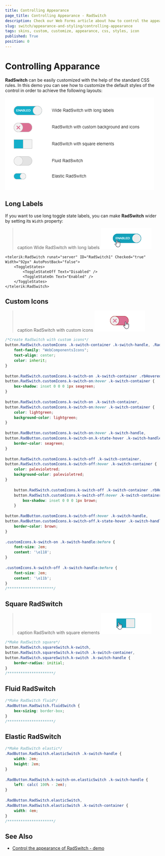```yaml
---
title: Controlling Appearance
page_title: Controlling Appearance - RadSwitch
description: Check our Web Forms article about how to control the appearance of RadSwitch.
slug: switch/appearance-and-styling/controlling-appearance
tags: skins, custom, customize, appearance, css, styles, icon
published: True
position: 0
---
```


# Controlling Apparance

**RadSwitch** can be easily customized with the help of the standard CSS rules. In this demo you can see how to customize the default styles of the control in order to achieve the following layouts: 

![RadSwitch-controllingAppearance](images/switch-controlling-appearance.png) 


## Long Labels

If you want to use long toggle state labels, you can make **RadSwitch** wider by setting its `Width` property:

>caption Wide RadSwitch with long labels
![Wide RadSwitch with long labels](images/switch-controlling-appearance-wide.gif)



````ASP.NET
<telerik:RadSwitch runat="server" ID="RadSwitch1" Checked="true" Width="92px" AutoPostBack="false">
    <ToggleStates>
        <ToggleStateOff Text="Disabled" />
        <ToggleStateOn Text="Enabled" />
    </ToggleStates>
</telerik:RadSwitch>
````

## Custom Icons

>caption RadSwitch with custom icons
![RadSwitch with custom icons](images/switch-controlling-appearance-icons.gif)


````CSS
/*Create RadSwitch with custom icons*/
button.RadSwitch.customIcons .k-switch-container .k-switch-handle, .RadSwitch:hover .k-switch-container .k-switch-handle {
    font-family: "WebComponentsIcons";
    text-align: center;
    color: inherit;
}

button.RadSwitch.customIcons.k-switch-on .k-switch-container .rbHovered,
button.RadSwitch.customIcons.k-switch-on:hover .k-switch-container {
    box-shadow: inset 0 0 0 1px seagreen;
}

button.RadSwitch.customIcons.k-switch-on .k-switch-container,
button.RadSwitch.customIcons.k-switch-on:hover .k-switch-container {
    color: lightgreen;
    background-color: lightgreen;
}

button.RadButton.customIcons.k-switch-on:hover .k-switch-handle,
button.RadButton.customIcons.k-switch-on.k-state-hover .k-switch-handle {
    border-color: seagreen;
}

button.RadSwitch.customIcons.k-switch-off .k-switch-container,
button.RadSwitch.customIcons.k-switch-off:hover .k-switch-container {
    color: palevioletred;
    background-color: palevioletred;
}

    button.RadSwitch.customIcons.k-switch-off .k-switch-container .rbHovered,
    button.RadSwitch.customIcons.k-switch-off:hover .k-switch-container {
        box-shadow: inset 0 0 0 1px brown;
    }

button.RadButton.customIcons.k-switch-off:hover .k-switch-handle,
button.RadButton.customIcons.k-switch-off.k-state-hover .k-switch-handle {
    border-color: brown;
}

.customIcons.k-switch-on .k-switch-handle:before {
    font-size: 2em;
    content: '\e118';
}

.customIcons.k-switch-off .k-switch-handle:before {
    font-size: 2em;
    content: '\e11b';
}
/*********************/
````

## Square RadSwitch

>caption RadSwitch with square elements
![Square RadSwitch](images/switch-controlling-appearance-square.gif)

````CSS
/*Make RadSwitch square*/
button.RadSwitch.squareSwitch.k-switch,
button.RadSwitch.squareSwitch.k-switch .k-switch-container,
button.RadSwitch.squareSwitch.k-switch .k-switch-handle {
    border-radius: initial;
}
/*********************/
````

## Fluid RadSwitch

````CSS
/*Make RadSwitch fluid*/
.RadButton.RadSwitch.fluidSwitch {
    box-sizing: border-box;
}
/*********************/
````

## Elastic RadSwitch

````CSS
/*Make RadSwitch elastic*/
.RadButton.RadSwitch.elasticSwitch .k-switch-handle {
    width: 2em;
    height: 2em;
}

.RadButton.RadSwitch.k-switch-on.elasticSwitch .k-switch-handle {
    left: calc( 100% - 2em);
}

.RadButton.RadSwitch.elasticSwitch,
.RadButton.RadSwitch.elasticSwitch .k-switch-container {
    width: 4em;
}
/*********************/
````

## See Also

 * [Control the appearance of RadSwitch - demo](https://demos.telerik.com/aspnet-ajax/Switch/Application-Scenarios/Controlling-Appearance/DefaultCS.aspx)

